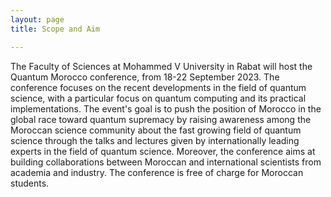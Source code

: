 ```yaml
---
layout: page
title: Scope and Aim

---
```

The Faculty of Sciences at Mohammed V University in Rabat will host the Quantum Morocco conference, from 18-22 September 2023. The conference focuses on the recent developments in the field of quantum science, with a particular focus on quantum computing and its practical implementations. The event's goal is to push the position of Morocco in the global race toward quantum supremacy by raising awareness among the Moroccan science community about the fast growing field of quantum science through the talks and lectures given by internationally leading experts in the field of quantum science. Moreover, the conference aims at building collaborations between  Moroccan and international scientists from academia and industry. The conference is free of charge for Moroccan students.

